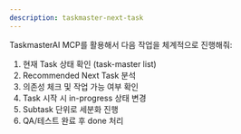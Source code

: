 ```yaml
---
description: taskmaster-next-task
---
```


TaskmasterAI MCP를 활용해서 다음 작업을 체계적으로 진행해줘:
1. 현재 Task 상태 확인 (task-master list)
2. Recommended Next Task 분석
3. 의존성 체크 및 작업 가능 여부 확인
4. Task 시작 시 in-progress 상태 변경
5. Subtask 단위로 세분화 진행
6. QA/테스트 완료 후 done 처리